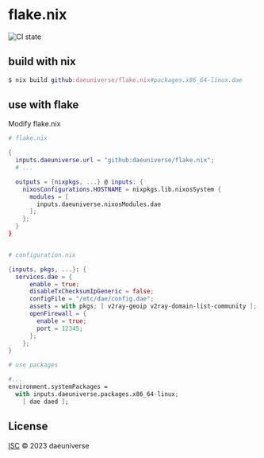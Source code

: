 # flake.nix

![CI state](https://github.com/daeuniverse/flake.nix/actions/workflows/lint.yaml/badge.svg)

## build with nix

```nix
$ nix build github:daeuniverse/flake.nix#packages.x86_64-linux.dae
```

## use with flake

Modify flake.nix

```nix
# flake.nix

{
  inputs.daeuniverse.url = "github:daeuniverse/flake.nix";
  # ...

  outputs = {nixpkgs, ...} @ inputs: {
    nixosConfigurations.HOSTNAME = nixpkgs.lib.nixosSystem {
      modules = [
        inputs.daeuniverse.nixosModules.dae
      ];
    };
  }
}


# configuration.nix

{inputs, pkgs, ...}: {
  services.dae = {
      enable = true;
      disableTxChecksumIpGeneric = false;
      configFile = "/etc/dae/config.dae";
      assets = with pkgs; [ v2ray-geoip v2ray-domain-list-community ];
      openFirewall = {
        enable = true;
        port = 12345;
      };
    };
}

# use packages

#...
environment.systemPackages =
  with inputs.daeuniverse.packages.x86_64-linux;
    [ dae daed ];

```

## License

[ISC](./LICENSE) © 2023 daeuniverse
